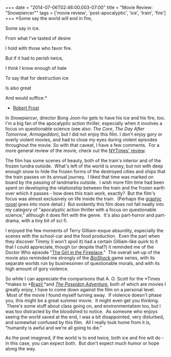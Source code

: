 +++
date = "2014-07-06T02:46:00.003-07:00"
title = "Movie Review: \"Snowpiercer\""
tags = ['movie review', 'post-apocalyptic', 'ice', 'train', 'fire']
+++
*Some say the world will end in fire,

Some say in ice.

From what I’ve tasted of desire

I hold with those who favor fire.

But if it had to perish twice,

I think I know enough of hate

To say that for destruction ice

Is also great

And would suffice.*

- [Robert Frost](http://www.poetryfoundation.org/poem/173527)

In *Snowpiercer*, director Bong Joon-ho gets to have his ice and his fire, too. I'm a big fan of the apocalyptic action thriller, especially when it involves a focus on questionable science (see also: *The Core*, *The Day After Tomorrow*, *Armageddon*), but I did not enjoy this film. I don't enjoy gory or overly violent movies, and had to close my eyes during violent episodes throughout the movie. So with that caveat, I have a few comments.  For a more general review of the movie, check out the [NYTimes' review](http://www.nytimes.com/2014/06/27/movies/in-snowpiercer-the-train-trip-to-end-all-train-trips.html).

The film has some scenes of beauty, both of the train's interior and of the frozen tundra outside.  What's left of the world is snowy, but not with deep enough snow to hide the frozen forms of the destroyed cities and ships that the train passes on its annual journey.  I liked that time was marked on board by the passing of landmarks outside.  I wish more film time had been spent on developing the relationship between the train and the frozen earth over which it passes - how does this train work, exactly?  But the film's focus was almost exclusively on life inside the train.  (Perhaps the [graphic novel](http://en.wikipedia.org/wiki/Le_Transperceneige) goes into more detail.)  But evidently this film does not fall neatly into my category of "apocalyptic action thriller with a focus on questionable science," although it does flirt with the genre.  It's also part-horror and part-drama, with a tiny bit of sci fi.

I enjoyed the few moments of Terry Gilliam-esque absurdity, especially the scenes with the school-car and the food production.  Even the part when they discover Timmy (I won't spoil it) had a certain Gilliam-like quirk to it that I could appreciate, though (or despite that?) it reminded me of the Doctor Who episode "[The Girl in the Fireplace](http://en.wikipedia.org/wiki/The_Girl_in_the_Fireplace)."  The overall set-up of the movie also reminded me strongly of the <a href="http://en.wikipedia.org/wiki/BioShock">*BioShock* </a>game series, with its separate worlds run by businessmen of questionable morals, and with its high amount of gory violence.

So while I can appreciate the comparisons that A. O. Scott for the *Times *makes to *[Brazil ](http://en.wikipedia.org/wiki/Brazil_(1985_film))*and *[The Poseidon Adventure](http://en.wikipedia.org/wiki/The_Poseidon_Adventure_(1972_film))*, both of which are movies I greatly enjoy, I have to come down against the film on a personal level.  Most of the movie I found myself turning away.  If violence doesn't phase you, this might be a great summer movie.  It might even get you thinking.  There's some stuff about class going on, and environmentalism too, but I was too distracted by the bloodshed to notice.  As someone who enjoys seeing the world saved at the end, I was a bit disappointed, very disturbed, and somewhat confused by this film.  All I really took home from it is, "humanity is awful and we're all going to die."

As the poet imagined, if the world is to end twice, both ice and fire will do - in this case, you can expect both.  But don't expect much humor or hope along the way.
